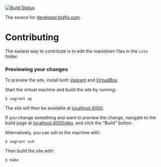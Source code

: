 [![Build Status](https://travis-ci.org/bigfix/developer.bigfix.com.svg?branch=master)](https://travis-ci.org/bigfix/developer.bigfix.com)

The source for [developer.bigfix.com](https://developer.bigfix.com).

# Contributing

The easiest way to contribute is to edit the markdown files in the `site`
folder.

### Previewing your changes

To preview the site, install both [Vagrant](https://www.vagrantup.com/) and
[VirtualBox](https://www.virtualbox.org/).

Start the virtual machine and build the site by running:

    $ vagrant up

The site will then be available at [localhost:4000](http://localhost:4000).

If you change something and want to preview the change, navigate to the build
page at [localhost:4000/dev](http://localhost:4000/dev), and click the "Build"
button.

Alternatively, you can ssh to the machine with:

    $ vagrant ssh

Then build the site with:

    $ make
